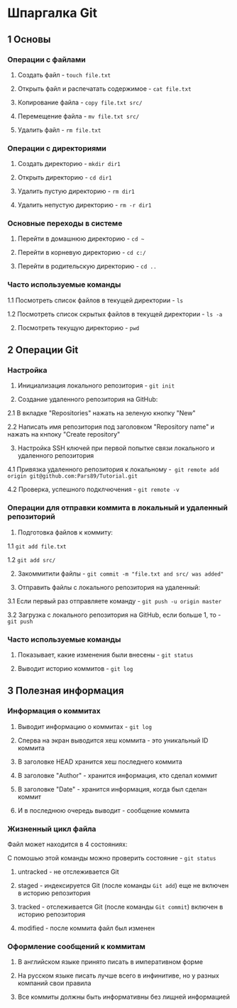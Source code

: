 # Шпаргалка Git

## 1 Основы


### Операции с файлами

1. Создать файл - ```touch file.txt```

2. Открыть файл и распечатать содержимое - ```cat file.txt```

3. Копирование файла - ```copy file.txt src/```

4. Перемещение файла - ```mv file.txt src/```

5. Удалить файл - ```rm file.txt```


### Операции с директориями

1. Создать директорию - ```mkdir dir1```

2. Открыть директорию - ```cd dir1```

3. Удалить пустую директорию - ```rm dir1```

4. Удалить непустую директорию - ```rm -r dir1```


### Основные переходы в системе

1. Перейти в домашнюю директорию - ```cd ~```

2. Перейти в корневую директорию - ```cd c:/```

3. Перейти в родительскую директорию - ```cd ..```


### Часто используемые команды

1.1 Посмотреть список файлов в текущей директории - ```ls```

1.2 Посмотреть список скрытых файлов в текущей директории - ```ls -a```

2. Посмотреть текущую директорию - ```pwd```


## 2 Операции Git


### Настройка

1. Инициализация локального репозитория - ```git init```

2. Создание удаленного репозитория на GitHub:

2.1 В вкладке "Repositories" нажать на зеленую кнопку "New"

2.2 Написать имя репозитория под заголовком "Repository name" и нажать на кнпоку "Create repository"

3. Настройка SSH ключей при первой попытке связи локального и удаленного репозитория

4.1 Привязка удаленного репозитория к локальному -``` git remote add origin git@github.com:Pars89/Tutorial.git```

4.2 Проверка, успешного подклчючения - ```git remote -v```


### Операции для отправки коммита в локальный и удаленный репозиторий

1. Подготовка файлов к коммиту:

1.1 ```git add file.txt```

1.2 ```git add src/```

2. Закоммитили файлы - ```git commit -m "file.txt and src/ was added"```

3. Отправить файлы с локального репозитория на удаленный:

3.1 Если первый раз отправляете команду - ```git push -u origin master```

3.2 Загрузка с локального репозитория на GitHub, если больше 1, то - ```git push```


### Часто используемые команды

1. Показывает, какие изменения были внесены  - ```git status```

2. Выводит историю коммитов - ```git log```


## 3 Полезная информация


### Информация о коммитах

1. Выводит информацию о коммитах - ```git log```

2. Сперва на экран выводится хеш коммита - это уникальный ID коммита

3. В заголовке HEAD хранится хеш последнего коммита

4. В заголовке "Author" - хранится информация, кто сделал коммит

5. В заголовке "Date" - хранится информация, когда был сделан коммит

6. И в последнюю очередь выводит - сообщение коммита


### Жизненный цикл файла

Файл может находится в 4 состояниях:

С помошью этой команды можно проверить состояние - ```git status```

1. untracked - не отслеживается Git

2. staged - индексируется Git (после команды ```Git add```) еще не включен в историю репозитория

3. tracked - отслеживается Git (после команды ```Git commit```) включен в историю репозитория

4. modified - после коммита файл был изменен


### Оформление сообщений к коммитам

1. В английском языке принято писать в императивном форме

2. На русском языке писать лучше всего в инфинитиве, но у разных компаний свои правила

3. Все коммиты должны быть информативны без лищней информацией